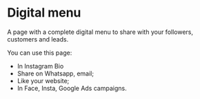 # Digital menu

A page with a complete digital menu to share with your followers, customers and leads.

You can use this page:

* In Instagram Bio
* Share on Whatsapp, email;
* Like your website;
* In Face, Insta, Google Ads campaigns.
